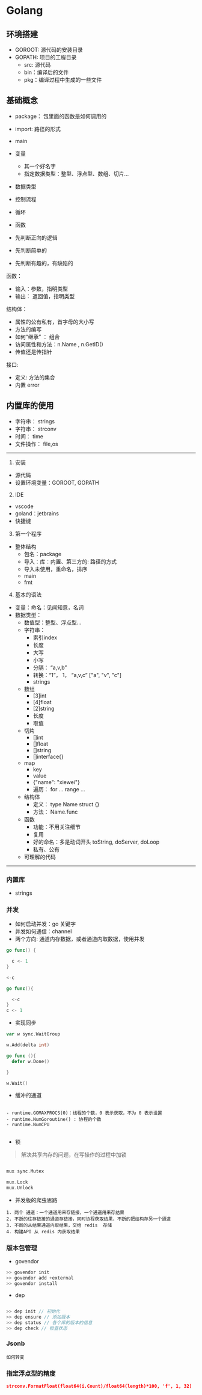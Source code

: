 # Golang


## 环境搭建


- GOROOT: 源代码的安装目录
- GOPATH: 项目的工程目录
  - src: 源代码
  - bin：编译后的文件
  - pkg：编译过程中生成的一些文件
## 基础概念


- package： 包里面的函数是如何调用的
- import: 路径的形式
- main



- 变量
  - 其一个好名字
  - 指定数据类型：整型、浮点型、数组、切片...
- 数据类型
- 控制流程
- 循环
- 函数


- 先判断正向的逻辑
- 先判断简单的
- 先判断有趣的，有缺陷的


函数：

- 输入：参数，指明类型
- 输出： 返回值，指明类型


结构体：

- 属性的公有私有，首字母的大小写
- 方法的编写
- 如何“继承” ： 组合
- 访问属性和方法：n.Name , n.GetID()
- 传值还是传指针



接口:

- 定义: 方法的集合
- 内置 error


## 内置库的使用


- 字符串： strings
- 字符串： strconv
- 时间： time
- 文件操作： file,os



---

1. 安装
  - 源代码
  - 设置环境变量：GOROOT, GOPATH
2. IDE
  - vscode
  - goland：jetbrains
  - 快捷键
3. 第一个程序
  - 整体结构
    - 包名：package
    - 导入：库：内置、第三方的: 路径的方式
    - 导入未使用，重命名，排序
    - main
    - fmt

4. 基本的语法
  - 变量：命名：见闻知意，名词
  - 数据类型：
    - 数值型：整型、浮点型...
    - 字符串：
      - 索引index
      - 长度
      - 大写
      - 小写
      - 分隔： “a,v,b”
      - 转换：“1”， 1， “a,v,c” ["a", "v", "c"]
      - strings
    - 数组
      - [3]int
      - [4]float
      - [2]string
      - 长度
      - 取值
    - 切片
      - []int
      - []float
      - []string
      - []interface{}
    - map
      - key
      - value
      - {"name": "xiewei"}
      - 遍历： for ... range ...
    - 结构体
      - 定义： type Name struct {}
      - 方法： Name.func
    - 函数
      - 功能：不用关注细节
      - 复用
      - 好的命名：多是动词开头 toString, doServer, doLoop
      - 私有、公有
    - 可理解的代码

----

### 内置库

- strings


### 并发

- 如何启动并发：go 关键字
- 并发如何通信：channel
- 两个方向: 通道内存数据，或者通道内取数据，使用并发

```go
go func() {

  c <- 1
}

<-c

```

```go
go func(){

  <-c
}
c <- 1
```

- 实现同步

```go
var w sync.WaitGroup

w.Add(delta int)

go func (){
  defer w.Done()

}

w.Wait()

```

- 缓冲的通道


```

- runtime.GOMAXPROCS(0)：线程的个数，0 表示获取，不为 0 表示设置
- runtime.NumGoroutine() : 协程的个数
- runtime.NumCPU


```

- 锁
> 解决共享内存的问题，在写操作的过程中加锁

```go

mux sync.Mutex

mux.Lock
mux.Unlock

```

- 并发版的爬虫思路

```
1. 两个 通道：一个通道用来存链接，一个通道用来存结果
2. 不断的往存链接的通道存链接，同时协程获取结果，不断的把结构存另一个通道
3. 不断的从结果通道内取结果，交给 redis  存储
4. 构建API 从 redis 内获取结果

```


### 版本包管理

- govendor

```go
>> govendor init
>> govendor add +external
>> govendor install

```

- dep

```go

>> dep init // 初始化
>> dep ensure // 添加版本
>> dep status // 各个库的版本的信息
>> dep check // 检查状态

```

### Jsonb

```
如何转变

```


###  指定浮点型的精度

```json
strconv.FormatFloat(float64(i.Count)/float64(length)*100, 'f', 1, 32)

```
